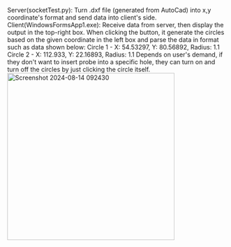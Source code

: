 Server(socketTest.py): Turn .dxf file (generated from AutoCad) into x,y coordinate's format and send data into client's side.
Client(WindowsFormsApp1.exe): Receive data from server, then display the output in the top-right box. 
When clicking the button, it generate the circles based on the given coordinate in the left box and parse the data in format such as data shown below:
Circle 1 - X: 54.53297, Y: 80.56892, Radius: 1.1
Circle 2 - X: 112.933, Y: 22.16893, Radius: 1.1
Depends on user's demand, if they don't want to insert probe into a specific hole, they can turn on and turn off the circles by just clicking the circle itself.
<img width="383" alt="Screenshot 2024-08-14 092430" src="https://github.com/user-attachments/assets/b58f8f79-8536-451c-bdf1-939ba3e063fe">
